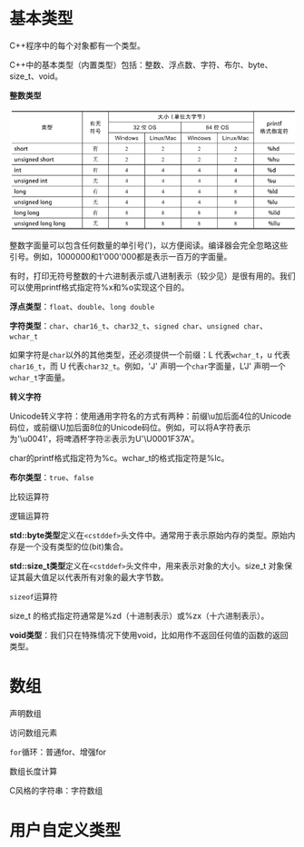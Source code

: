 # 基本类型

C++程序中的每个对象都有一个类型。

C++中的基本类型（内置类型）包括：整数、浮点数、字符、布尔、byte、size_t、void。

**整数类型**

![整数类型](images/2024-05-30_整数类型.png)

整数字面量可以包含任何数量的单引号(')，以方便阅读。编译器会完全忽略这些引号。例如，1000000和1'000'000都是表示一百万的字面量。

有时，打印无符号整数的十六进制表示或八进制表示（较少见）是很有用的。我们可以使用printf格式指定符%x和%o实现这个目的。

**浮点类型**：`float`、`double`、`long double`

**字符类型**：`char`、`char16_t`、`char32_t`、`signed char`、`unsigned char`、`wchar_t`

如果字符是`char`以外的其他类型，还必须提供一个前缀：L 代表`wchar_t`，u 代表`char16_t`，而 U 代表`char32_t`。例如，'J' 声明一个`char`字面量，L'J' 声明一个`wchar_t`字面量。

**转义字符**

Unicode转义字符：使用通用字符名的方式有两种：前缀\u加后面4位的Unicode码位，或前缀\U加后面8位的Unicode码位。例如，可以将A字符表示为'\u0041'，将啤酒杯字符㊣表示为U'\U0001F37A'。

char的printf格式指定符为%c。wchar_t的格式指定符是%lc。

**布尔类型**：`true`、`false`

比较运算符

逻辑运算符

**std::byte类型**定义在`<cstddef>`头文件中。通常用于表示原始内存的类型。原始内存是一个没有类型的位(bit)集合。

**std::size_t类型**定义在`<cstddef>`头文件中，用来表示对象的大小。size_t 对象保证其最大值足以代表所有对象的最大字节数。

`sizeof`运算符

size_t 的格式指定符通常是%zd（十进制表示）或%zx（十六进制表示）。

**void类型**：我们只在特殊情况下使用void，比如用作不返回任何值的函数的返回类型。

# 数组

声明数组

访问数组元素

`for`循环：普通for、增强for

数组长度计算

C风格的字符串：字符数组

# 用户自定义类型







